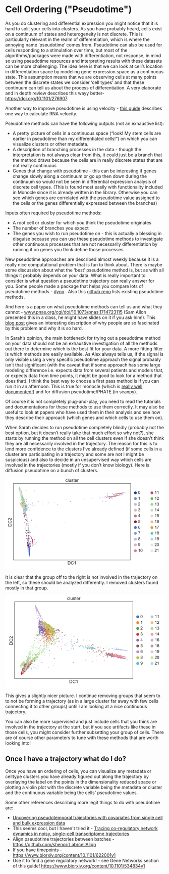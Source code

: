 # Cell Ordering ("Pseudotime")
As you do clustering and differential expression you might notice that it is hard to split your cells into clusters. As you have probably heard, cells exist on a continuum of states and heterogeneity is not discrete. This is particularly relevant in the realm of differentiation, which is where the annoying name ‘pseudotime’ comes from. Pseudotime can also be used for cells responding to a stimulation over time, but most of the algorithms/packages were made with differentiation, not response, in mind so using pseudotime resources and interpreting results with these datasets can be more challenging. The idea here is that we can look at cell’s location in differentiation space by modeling gene expression space as a continuous state. This assumption means that we are observing cells at many points between the discrete states we consider ‘cell types’ and that these continuum can tell us about the process of differentiation. 
A very elaborate and in depth review describes this wayy better- https://doi.org/10.1101/276907.

Another way to improve pseudotime is using velocity - [this guide](not_found) describes one way to calculate RNA velocity.

Pseudotime methods can have the following outputs (not an exhaustive list):
* A pretty picture of cells in a continuous space (“look! My stem cells are earlier in pseudotime than my differentiated cells!”) on which you can visualize clusters or other metadata.
* A description of branching processes in the data - though the interpretation is not always clear from this, it could just be a branch that the method draws because the cells are in really discrete states that are not really continuous
* Genes that change with pseudotime - this can be interesting if genes change slowly along a continuum or go up then down during the continuum so would not be seen in differential expression analysis of discrete cell types. (This is found most easily with functionality included in Monocle since it is already written in the library. Otherwise you can see which genes are correlated with the pseudotime value assigned to the cells or the genes differentially expressed between the branches)

Inputs often required by pseudotime methods:
* A root cell or cluster for which you think the pseudotime originates
* The number of branches you expect
* The genes you wish to run pseudotime on - this is actually a blessing in disguise because you can use these pseudotime methods to investigate other continuous processes that are not necessarily differentiation by running it on genes you think define those processes.

New pseudotime approaches are described almost weekly because it is a really nice computational problem that is fun to think about. There is maybe some discussion about what the ‘best’ pseudotime method is, but as with all things it probably depends on your data. What is really important to consider is what question a pseudotime trajectory can really answer for you. Some people made a package that helps you compare lots of pseudotime methods - [dyno](https://github.com/dynverse/dyno) . Also this [github repo](https://github.com/agitter/single-cell-pseudotime) lists existing pseudotime methods.

And here is a paper on what pseudotime methods can tell us and what they cannot - www.pnas.org/cgi/doi/10.1073/pnas.1714723115 (Sam Allon presented this in a class, he might have slides on it if you ask him!). This [blog post](http://hyperparameter.space/blog/a-single-cell-journey-from-mechanistic-to-descriptive-modeling-and-back-again/) gives an interesting description of why people are so fascinated by this problem and why it is so hard.
 

In Sarah’s opinion, the main bottleneck for trying out a pseudotime method on your data should not be an exhaustive investigation of all the methods out there to determine which is the best fit for your data. A more fitting filter is which methods are easily available. As Alex always tells us, if the signal is only visible using a very specific pseudotime approach the signal probably isn’t that significant (with the caveat that if some approach has some large modeling difference i.e. expects data from several patients and models that, or expects data from time points, it might be good to look for a method that does that). I think the best way to choose a first pass method is if you can run it in an afternoon. This is true for monocle (which is [really well documented!](http://cole-trapnell-lab.github.io/monocle-release/docs/#constructing-single-cell-trajectories)) and for diffusion pseudotime/PHATE (in scanpy). 

Of course it is not completely plug-and-play, you need to read the tutorials and documentations for these methods to use them correctly. It may also be useful to look at papers who have used them in their analysis and see how they describe their approach (which genes and which cells to use them on).

When Sarah decides to run pseudotime completely blindly (probably not the best option, but it doesn’t really take that much effort so why not?), she starts by running the method on all the cell clusters even if she doesn’t think they are all necessarily involved in the trajectory. The reason for this is to lend more confidence to the clusters I’ve already defined (if some cells in a cluster are participating in a trajectory and some are not I might be suspicious) and also to decide in an unsupervised way which cells are involved in the trajectories (mostly if you don’t know biology).
Here is diffusion pseudotime on a bunch of clusters.

![](imgs/pseudotime_1.png)

 It is clear that the group off to the right is not involved in the trajectory on the left, so these should be analyzed differently. I removed clusters found mostly in that group.

![](imgs/pseudotime_2.png)

This gives a slightly nicer picture. I continue removing groups that seem to to not be forming a trajectory (as in a large cluster far away with few cells connecting it to other groups) until I am looking at a nice continuous trajectory.

You can also be more supervised and just include cells that you think are involved in the trajectory at the start, but if you see artifacts like these in those cells, you might consider further subsetting your group of cells. There are of course other parameters to tune with these methods that are worth looking into!


## Once I have a trajectory what do I do?

Once you have an ordering of cells, you can visualize any metadata or celltype clusters you have already figured out along the trajectory by overlaying the label on the points in the dimensionality reduced space or plotting a violin plot with the discrete variable being the metadata or cluster and the continuous variable being the cells' pseudotime values. 

Some other references describing more legit things to do with pseudotime are:
* [Uncovering pseudotemporal trajectories with covariates from single cell and bulk expression data](https://www.nature.com/articles/s41467-018-04696-6)
* This seems cool, but I haven't tried it - [Tracing co-regulatory network dynamics in noisy, single-cell transcriptome trajectories](https://github.com/dimenwarper/scimitar)
* Align pseudotime trajectories between batches - https://github.com/shenorrLab/cellAlign
* If you have timepoints - https://www.biorxiv.org/content/10.1101/622001v1
* Use it to find a gene regulatory network! - see Gene Networks section of this guide! https://www.biorxiv.org/content/10.1101/534834v1
